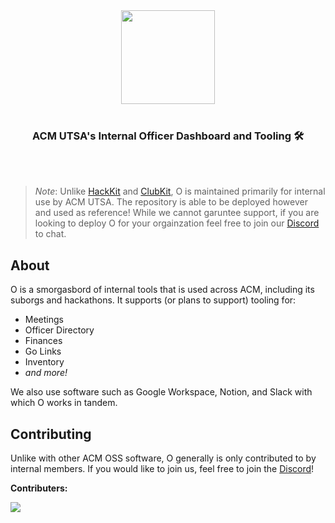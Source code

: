 <div align="center">
  <img width="150" height="150" src="https://github.com/user-attachments/assets/2434dd0f-83b3-4bec-b9bd-e3fa4db128f0" />
</div>

<br/>
<div align="center">
  <h3>ACM UTSA's Internal Officer Dashboard and Tooling 🛠️</h3>
</div>

<br/>
<br/>

> _Note_: Unlike [HackKit](https://github.com/acmutsa/hackkit) and [ClubKit](https://github.com/acmutsa/clubkit), O is maintained primarily for internal use by ACM UTSA. The repository is able to be deployed however and used as reference! While we cannot garuntee support, if you are looking to deploy O for your orgainzation feel free to join our [Discord](https://go.acmutsa.org/projects-discord) to chat.

## About

O is a smorgasbord of internal tools that is used across ACM, including its suborgs and hackathons. It supports (or plans to support) tooling for:

- Meetings
- Officer Directory
- Finances
- Go Links
- Inventory
- _and more!_

We also use software such as Google Workspace, Notion, and Slack with which O works in tandem.

## Contributing

Unlike with other ACM OSS software, O generally is only contributed to by internal members. If you would like to join us, feel free to join the [Discord](https://go.acmutsa.org/projects-discord)!

**Contributers:**

<a href="https://github.com/acmutsa/O/graphs/contributors">
<img src="https://contrib.rocks/image?repo=acmutsa/O" />
</a>
